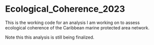 # Ecological_Coherence_2023

This is the working code for an analysis I am working on to assess ecological coherence of the Caribbean marine protected area network.

Note this this analysis is still being finalized.
